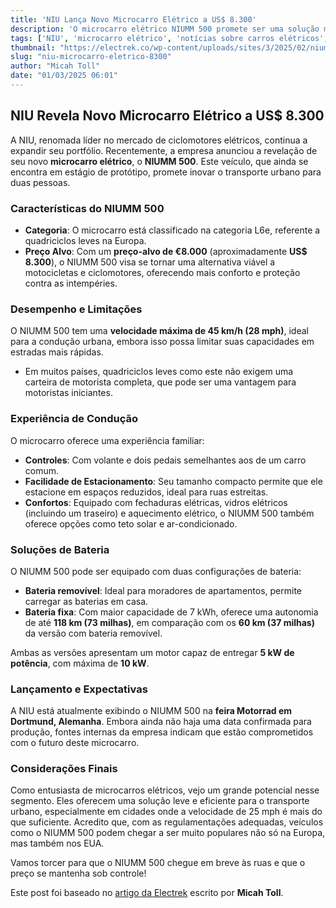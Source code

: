 ```yaml
---
title: 'NIU Lança Novo Microcarro Elétrico a US$ 8.300'
description: 'O microcarro elétrico NIUMM 500 promete ser uma solução moderna e acessível para o transporte urbano, com design inovador e recursos interessantes.'
tags: ['NIU', 'microcarro elétrico', 'notícias sobre carros elétricos', 'transporte urbano']
thumbnail: "https://electrek.co/wp-content/uploads/sites/3/2025/02/niumm-microcar-header.jpg?quality=82&strip=all&w=1600"
slug: "niu-microcarro-eletrico-8300"
author: "Micah Toll"
date: "01/03/2025 06:01"
---
```


## NIU Revela Novo Microcarro Elétrico a US$ 8.300

A NIU, renomada líder no mercado de ciclomotores elétricos, continua a expandir seu portfólio.  Recentemente, a empresa anunciou a revelação de seu novo **microcarro elétrico**, o **NIUMM 500**. Este veículo, que ainda se encontra em estágio de protótipo, promete inovar o transporte urbano para duas pessoas.

### Características do NIUMM 500
- **Categoria**: O microcarro está classificado na categoria L6e, referente a quadriciclos leves na Europa.
- **Preço Alvo**: Com um **preço-alvo de €8.000** (aproximadamente **US$ 8.300**), o NIUMM 500 visa se tornar uma alternativa viável a motocicletas e ciclomotores, oferecendo mais conforto e proteção contra as intempéries.

### Desempenho e Limitações
O NIUMM 500 tem uma **velocidade máxima de 45 km/h (28 mph)**, ideal para a condução urbana, embora isso possa limitar suas capacidades em estradas mais rápidas. 
- Em muitos países, quadriciclos leves como este não exigem uma carteira de motorista completa, que pode ser uma vantagem para motoristas iniciantes. 

### Experiência de Condução
O microcarro oferece uma experiência familiar:
- **Controles**: Com volante e dois pedais semelhantes aos de um carro comum.
- **Facilidade de Estacionamento**: Seu tamanho compacto permite que ele estacione em espaços reduzidos, ideal para ruas estreitas.
- **Confortos**: Equipado com fechaduras elétricas, vidros elétricos (incluindo um traseiro) e aquecimento elétrico, o NIUMM 500 também oferece opções como teto solar e ar-condicionado.

### Soluções de Bateria
O NIUMM 500 pode ser equipado com duas configurações de bateria:
- **Bateria removível**: Ideal para moradores de apartamentos, permite carregar as baterias em casa.
- **Bateria fixa**: Com maior capacidade de 7 kWh, oferece uma autonomia de até **118 km (73 milhas)**, em comparação com os **60 km (37 milhas)** da versão com bateria removível.

Ambas as versões apresentam um motor capaz de entregar **5 kW de potência**, com máxima de **10 kW**. 

### Lançamento e Expectativas
A NIU está atualmente exibindo o NIUMM 500 na **feira Motorrad em Dortmund, Alemanha**. Embora ainda não haja uma data confirmada para produção, fontes internas da empresa indicam que estão comprometidos com o futuro deste microcarro.

### Considerações Finais
Como entusiasta de microcarros elétricos, vejo um grande potencial nesse segmento. Eles oferecem uma solução leve e eficiente para o transporte urbano, especialmente em cidades onde a velocidade de 25 mph é mais do que suficiente. Acredito que, com as regulamentações adequadas, veículos como o NIUMM 500 podem chegar a ser muito populares não só na Europa, mas também nos EUA.

Vamos torcer para que o NIUMM 500 chegue em breve às ruas e que o preço se mantenha sob controle!

Este post foi baseado no [artigo da Electrek](https://electrek.co/2025/02/28/niu-unveils-new-electric-microcar-with-impressive-8300-target-price/) escrito por **Micah Toll**.